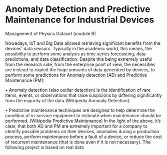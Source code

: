# Anomaly Detection and Predictive Maintenance for Industrial Devices
Management of Physics Dataset (module B)

Nowadays, IoT and Big Data allowed retrieving significant benefits from the devices’ data sensors. Typically in the academic world, this means, the possibility to perform some analysis as time series forecasting, data predictions, and data classification. Despite this being extremely useful from the research side, from the enterprise point of view, the necessities are instead to exploit the huge amounts of data generated by devices, to perform some predictions for Anomaly detection (AD) and Predictive Maintenance (PM):

• Anomaly detection (also outlier detection) is the identification of rare items, events, or observations that raise suspicions by differing significantly from the majority of the data (Wikipedia Anomaly Detection).

• Predictive maintenance techniques are designed to help determine the condition of in-service equipment to estimate when maintenance should be performed. (Wikipedia Predictive Maintenance) In the light of the above, it’s clear, that both AD and PM are extremely important for a company to identify possible problems on their devices, anomalies during a production process, perform maintenance before a fault of a device, or reduce the cost of recurrent maintenance (that is done even if it is not necessary). The following project is based on real data
